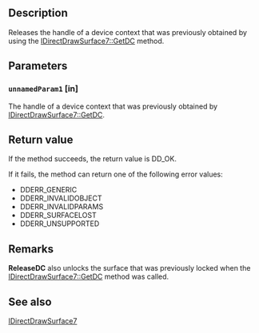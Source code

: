 ## Description

Releases the handle of a device context that was previously obtained by using the [IDirectDrawSurface7::GetDC](https://learn.microsoft.com/windows/desktop/api/ddraw/nf-ddraw-idirectdrawsurface7-getdc) method.

## Parameters

### `unnamedParam1` [in]

The handle of a device context that was previously obtained by [IDirectDrawSurface7::GetDC](https://learn.microsoft.com/windows/desktop/api/ddraw/nf-ddraw-idirectdrawsurface7-getdc).

## Return value

If the method succeeds, the return value is DD_OK.

If it fails, the method can return one of the following error values:

* DDERR_GENERIC
* DDERR_INVALIDOBJECT
* DDERR_INVALIDPARAMS
* DDERR_SURFACELOST
* DDERR_UNSUPPORTED

## Remarks

**ReleaseDC** also unlocks the surface that was previously locked when the [IDirectDrawSurface7::GetDC](https://learn.microsoft.com/windows/desktop/api/ddraw/nf-ddraw-idirectdrawsurface7-getdc) method was called.

## See also

[IDirectDrawSurface7](https://learn.microsoft.com/windows/desktop/api/ddraw/nn-ddraw-idirectdrawsurface7)